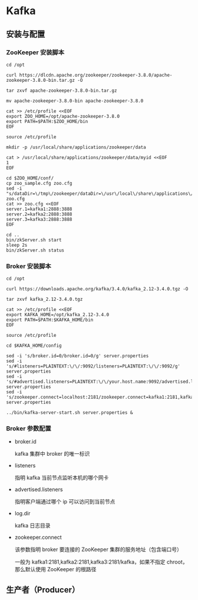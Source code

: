 # Kafka

## 安装与配置

### ZooKeeper 安装脚本

```shell
cd /opt

curl https://dlcdn.apache.org/zookeeper/zookeeper-3.8.0/apache-zookeeper-3.8.0-bin.tar.gz -O

tar zxvf apache-zookeeper-3.8.0-bin.tar.gz

mv apache-zookeeper-3.8.0-bin apache-zookeeper-3.8.0

cat >> /etc/profile <<EOF
export ZOO_HOME=/opt/apache-zookeeper-3.8.0
export PATH=$PATH:$ZOO_HOME/bin
EOF

source /etc/profile

mkdir -p /usr/local/share/applications/zookeeper/data

cat > /usr/local/share/applications/zookeeper/data/myid <<EOF
1
EOF

cd $ZOO_HOME/conf/
cp zoo_sample.cfg zoo.cfg
sed -i "s/dataDir=\/tmp\/zookeeper/dataDir=\/usr\/local\/share\/applications\/zookeeper\/data/g" zoo.cfg
cat >> zoo.cfg <<EOF
server.1=kafka1:2888:3888
server.2=kafka2:2888:3888
server.3=kafka3:2888:3888
EOF

cd ..
bin/zkServer.sh start
sleep 2s
bin/zkServer.sh status

```

### Broker 安装脚本

```shell
cd /opt

curl https://downloads.apache.org/kafka/3.4.0/kafka_2.12-3.4.0.tgz -O

tar zxvf kafka_2.12-3.4.0.tgz

cat >> /etc/profile <<EOF
export KAFKA_HOME=/opt/kafka_2.12-3.4.0
export PATH=$PATH:$KAFKA_HOME/bin
EOF

source /etc/profile

cd $KAFKA_HOME/config

sed -i 's/broker.id=0/broker.id=0/g' server.properties
sed -i 's/#listeners=PLAINTEXT:\/\/:9092/listeners=PLAINTEXT:\/\/:9092/g' server.properties
sed -i 's/#advertised.listeners=PLAINTEXT:\/\/your.host.name:9092/advertised.listeners=PLAINTEXT:\/\/your.host.name:9092/g' server.properties
sed -i 's/zookeeper.connect=localhost:2181/zookeeper.connect=kafka1:2181,kafka2:2181,kafka3:2181\/kafka/g' server.properties

../bin/kafka-server-start.sh server.properties &

```

### Broker 参数配置

- broker.id
  
  kafka 集群中 broker 的唯一标识

- listeners
  
  指明 kafka 当前节点监听本机的哪个网卡

- advertised.listeners
  
  指明客户端通过哪个 ip 可以访问到当前节点

- log.dir
  
  kafka 日志目录

- zookeeper.connect
  
  该参数指明 broker 要连接的 ZooKeeper 集群的服务地址（包含端口号）
  
  一般为 kafka1:2181,kafka2:2181,kafka3:2181/kafka，如果不指定 chroot， 那么默认使用 ZooKeeper 的根路径

## 生产者（Producer）

